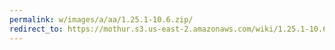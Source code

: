 ```yaml
---
permalink: w/images/a/aa/1.25.1-10.6.zip/
redirect_to: https://mothur.s3.us-east-2.amazonaws.com/wiki/1.25.1-10.6.zip
---
```


